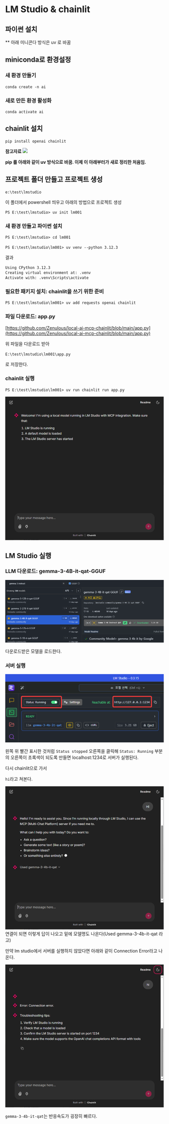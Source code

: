 # LM Studio & chainlit

## 파이썬 설치

** 아래 미니콘다 방식은 uv 로 바꿈
## miniconda로 환경설정

### 새 환경 만들기
```
conda create -n ai
```

### 새로 만든 환경 활성화
```PS
conda activate ai
```


## chainlit 설치
```PS
pip install openai chainlit
```


**참고자료**
[![](https://img.youtube.com/vi/dBSYt-vuEmA/0.jpg)](https://www.youtube.com/watch?v=dBSYt-vuEmA)


**pip 를 아래와 같이 uv 방식으로 바꿈. 이제 이 아래부터가 새로 정리한 처음임.**

## 프로젝트 폴더 만들고 프로젝트 생성
```PS
e:\test\lmstudio
```

이 폴더에서 powershell 띄우고 아래의 방법으로 프로젝트 생성

```PS
PS E:\test\lmstudio> uv init lm001
```


### 새 환경 만들고 파이썬 설치
```PS
PS E:\test\lmstudio> cd lm001

PS E:\test\lmstudio\lm001> uv venv --python 3.12.3
```

결과
```PS
Using CPython 3.12.3
Creating virtual environment at: .venv
Activate with: .venv\Scripts\activate
```


### 필요한 패키지 설치: chainlit을 쓰기 위한 준비
```PS
PS E:\test\lmstudio\lm001> uv add requests openai chainlit
```

### 파일 다운로드: app.py
[https://github.com/Zenulous/local-ai-mcp-chainlit/blob/main/app.py](https://github.com/Zenulous/local-ai-mcp-chainlit/blob/main/app.py)

위 파일을 다운로드 받아

`E:\test\lmstudio\lm001\app.py` 

로 저장한다.


### chainlit 실행
```PS
PS E:\test\lmstudio\lm001> uv run chainlit run app.py
```

![](img/20250429020157.png)


## LM Studio 실행

### LLM 다운로드: gemma-3-4B-it-qat-GGUF
![](img/20250429020617.png)

다운로드받은 모델을 로드한다.


### 서버 실행

![](img/20250429020953.png)

왼쪽 위 빨간 표시한 것처럼 `Status stopped` 오른쪽을 클릭해 `Status: Running` 부분의 오른쪽이 초록색이 되도록 만들면 localhost:1234로 서버가 실행된다.

다시 chainlit으로 가서 

`hi`라고 쳐본다.

![](img/20250429021115.png) 연결이 되면 이렇게 답이 나오고 밑에 모델명도 나온다(Used gemma-3-4b-it-qat 라고) 

만약 lm studio에서 서버를 실행하지 않았다면 아래와 같이 Connection Error라고 나온다.

![](img/20250429021305.png)

`gemma-3-4b-it-qat`는 반응속도가 굉장히 빠르다.

